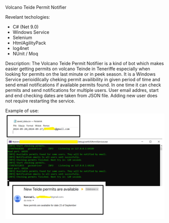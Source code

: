 Volcano Teide Permit Notifier

Revelant techologies:
- C# (Net 9.0)
- Windows Service
- Selenium
- HtmlAgilityPack
- log4net
- NUnit / Moq

Description:
The Volcano Teide Permit Notifiier is a kind of bot which makes easier getting permits on volcano Teinde in Teneriffe especially when looking for permits on the last minute or in peek season. It is a Windows Service perioidilcally cheking permit availibility in given period of time and send email notifications if available permits found. In one time it can check permits and send notifications for multiple users. User email addres, start and end checking dates are taken from JSON file. Adding new user does not require restarting the service.    

Example of use:
![Example Image](screenshoot.png)
